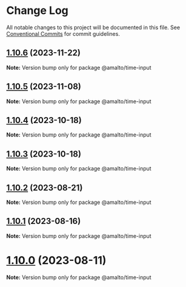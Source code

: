 # Change Log

All notable changes to this project will be documented in this file. See
[Conventional Commits](https://conventionalcommits.org) for commit guidelines.

## [1.10.6](https://github.com/amalto/platform6-ui-components/compare/@amalto/time-input@1.10.5...@amalto/time-input@1.10.6) (2023-11-22)

**Note:** Version bump only for package @amalto/time-input

## [1.10.5](https://github.com/amalto/platform6-ui-components/compare/@amalto/time-input@1.10.4...@amalto/time-input@1.10.5) (2023-11-08)

**Note:** Version bump only for package @amalto/time-input

## [1.10.4](https://github.com/amalto/platform6-ui-components/compare/@amalto/time-input@1.10.3...@amalto/time-input@1.10.4) (2023-10-18)

**Note:** Version bump only for package @amalto/time-input

## [1.10.3](https://github.com/amalto/platform6-ui-components/compare/@amalto/time-input@1.10.2...@amalto/time-input@1.10.3) (2023-10-18)

**Note:** Version bump only for package @amalto/time-input

## [1.10.2](https://github.com/amalto/platform6-ui-components/compare/@amalto/time-input@1.10.1...@amalto/time-input@1.10.2) (2023-08-21)

**Note:** Version bump only for package @amalto/time-input

## [1.10.1](https://github.com/amalto/platform6-ui-components/compare/@amalto/time-input@1.10.0...@amalto/time-input@1.10.1) (2023-08-16)

**Note:** Version bump only for package @amalto/time-input

# [1.10.0](https://github.com/amalto/platform6-ui-components/compare/@amalto/time-input@1.9.89...@amalto/time-input@1.10.0) (2023-08-11)

**Note:** Version bump only for package @amalto/time-input
